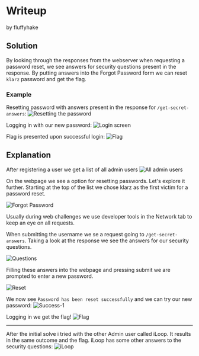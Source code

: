 # Writeup
by fluffyhake

## Solution
By looking through the responses from the webserver when requesting a password reset, we see answers for security questions present in the response. By putting answers into the Forgot Password form we can reset `klarz` password and get the flag.

### Example

Resetting password with answers present in the response for `/get-secret-answers`: 
![Resetting the password](reset.png)


Logging in with our new password:
![Login screen](login_screen.png)



Flag is presented upon successful login:
![Flag](flag.png)



## Explanation

After registering a user we get a list of all admin users
![All admin users](all_admin_users.png)

On the webpage we see a option for resetting passwords. Let's explore it further.
Starting at the top of the list we chose klarz as the first victim for a password reset.

![Forgot Password](forgot_password.png)

Usually during web challenges we use developer tools in the Network tab to keep an eye on all requests.

When submitting the username we se a request going to `/get-secret-answers`. Taking a look at the response we see the answers for our security questions.

![Questions](questions.png)

Filling these answers into the webpage and pressing submit we are prompted to enter a new password.

![Reset](reset.png)

We now see `Password has been reset successfully` and we can try our new password:
![Success-1](login_screen.png)


Logging in we get the flag!
![Flag](flag.png)


---

After the initial solve i tried with the other Admin user called iLoop. It results in the same outcome and the flag. iLoop has some other answers to the security questions:
![iLoop](iloop.png)